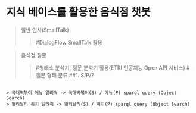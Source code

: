 지식 베이스를 활용한 음식점 챗봇
================
> 일반 인사(SmallTalk)
>> #DialogFlow SmallTalk 활용

> 음식점 질문
>> #형태소 분석기, 질문 분석기 활용(ETRI 인공지능 Open API 서비스)
>> #질문 형태 분류
>> ##1. S/P/?
<pre><code>
> 국대떡볶이 메뉴 알려줘 -> 국대떡볶이(S) / 메뉴(P) sparql query (Object Search)
> 별리달리 위치 알려줘 -> 별리달리(S) / 위치(P) sparql query (Object Search)
</code></pre>

